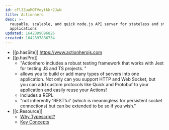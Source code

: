 ```yaml
---
id: cFl3ZuuMOTVoytkkr2JwN
title: Actionhero
desc: >-
  reusable, scalable, and quick node.js API server for stateless and stateful
  applications
updated: 1642899096826
created: 1642897886734
---
```




- [[p.hasSite]] https://www.actionherojs.com
- [[p.hasPro]]
  - "Actionhero includes a robust testing framework that works with Jest for testing JS and TS projects. "
  - allows you to build or add many types of servers into one application. Not only can you support HTTP and Web Socket, but you can add custom protocols like Quick and Protobuf to your application and easily reuse your Actions!
  - includes a REPL 
  - "not inherently 'RESTful' (which is meaningless for persistent socket connections) but can be extended to be so if you wish."
- [[c.Resource]]
  - [Why Typescript?](https://www.actionherojs.com/tutorials/typescript)
  - [Key Concepts](https://www.actionherojs.com/key-concepts)
